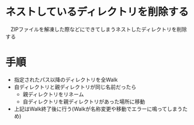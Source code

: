 # ネストしているディレクトリを削除する

　ZIPファイルを解凍した際などにできてしまうネストしたディレクトリを削除する

# 手順

- 指定されたパス以降のディレクトリを全Walk
- 自ディレクトリと親ディレクトリが同じ名前だったら
  - 親ディレクトリをリネーム
  - 自ディレクトリを親ディレクトリがあった場所に移動
- 上記はWalk終了後に行う(Walkが名称変更や移動でエラーに鳴ってしまうため)
